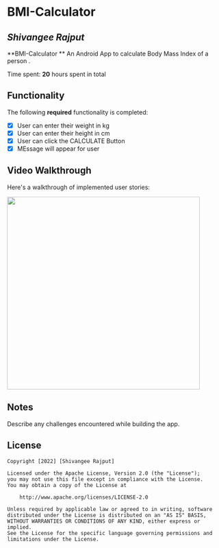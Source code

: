 # BMI-Calculator

## *Shivangee Rajput*

**BMI-Calculator ** An Android App to calculate Body Mass Index of a person .  

Time spent: **20** hours spent in total

## Functionality 

The following **required** functionality is completed:

* [x] User can enter their weight in kg
* [x] User can enter their height in cm
* [x] User can click the CALCULATE Button
* [x] MEssage will appear for user

## Video Walkthrough

Here's a walkthrough of implemented user stories:


<copy><img src="https://user-images.githubusercontent.com/100294737/180610773-6532e8d6-4d20-4f89-8e24-6d77fdc885e4.gif" height="450px"></img></copy>


## Notes

Describe any challenges encountered while building the app.

## License

    Copyright [2022] [Shivangee Rajput]

    Licensed under the Apache License, Version 2.0 (the "License");
    you may not use this file except in compliance with the License.
    You may obtain a copy of the License at

        http://www.apache.org/licenses/LICENSE-2.0

    Unless required by applicable law or agreed to in writing, software
    distributed under the License is distributed on an "AS IS" BASIS,
    WITHOUT WARRANTIES OR CONDITIONS OF ANY KIND, either express or implied.
    See the License for the specific language governing permissions and
    limitations under the License.
